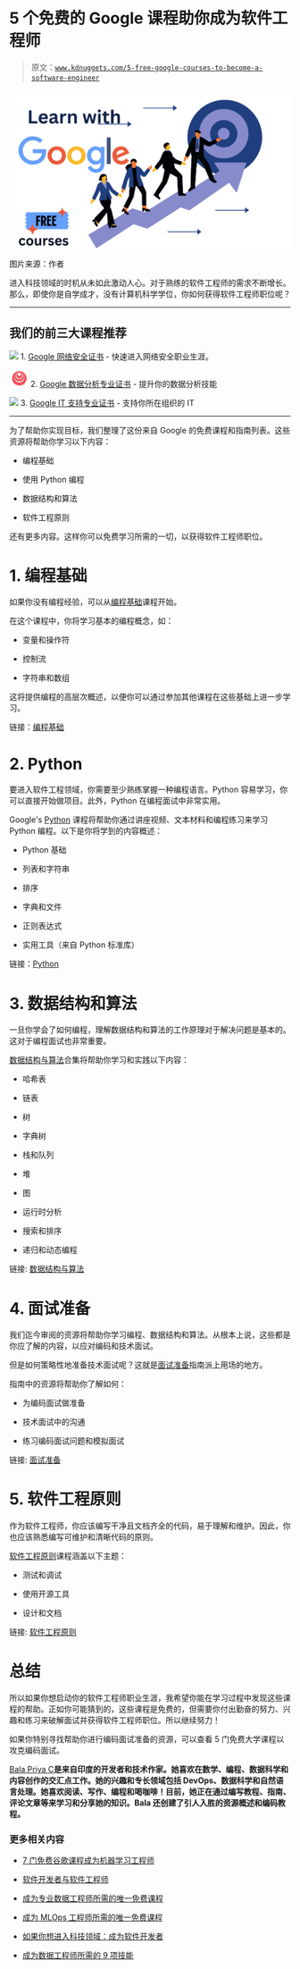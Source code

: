 # 5 个免费的 Google 课程助你成为软件工程师

> 原文：[`www.kdnuggets.com/5-free-google-courses-to-become-a-software-engineer`](https://www.kdnuggets.com/5-free-google-courses-to-become-a-software-engineer)

![5 免费 Google 课程助你成为软件工程师](img/06281e393dfb6d4eab779ac860531dd7.png)

图片来源：作者

进入科技领域的时机从未如此激动人心。对于熟练的软件工程师的需求不断增长。那么，即使你是自学成才，没有计算机科学学位，你如何获得软件工程师职位呢？

* * *

## 我们的前三大课程推荐

![](img/0244c01ba9267c002ef39d4907e0b8fb.png) 1\. [Google 网络安全证书](https://www.kdnuggets.com/google-cybersecurity) - 快速进入网络安全职业生涯。

![](img/e225c49c3c91745821c8c0368bf04711.png) 2\. [Google 数据分析专业证书](https://www.kdnuggets.com/google-data-analytics) - 提升你的数据分析技能

![](img/0244c01ba9267c002ef39d4907e0b8fb.png) 3\. [Google IT 支持专业证书](https://www.kdnuggets.com/google-itsupport) - 支持你所在组织的 IT

* * *

为了帮助你实现目标，我们整理了这份来自 Google 的免费课程和指南列表。这些资源将帮助你学习以下内容：

+   编程基础

+   使用 Python 编程

+   数据结构和算法

+   软件工程原则

还有更多内容。这样你可以免费学习所需的一切，以获得软件工程师职位。

# 1\. 编程基础

如果你没有编程经验，可以从[编程基础](https://techdevguide.withgoogle.com/paths/foundational/)课程开始。

在这个课程中，你将学习基本的编程概念，如：

+   变量和操作符

+   控制流

+   字符串和数组

这将提供编程的高层次概述，以便你可以通过参加其他课程在这些基础上进一步学习。

链接：[编程基础](https://techdevguide.withgoogle.com/paths/foundational/)

# 2\. Python

要进入软件工程领域，你需要至少熟练掌握一种编程语言。Python 容易学习，你可以直接开始做项目。此外，Python 在编程面试中非常实用。

Google's [Python](https://developers.google.com/edu/python) 课程将帮助你通过讲座视频、文本材料和编程练习来学习 Python 编程。以下是你将学到的内容概述：

+   Python 基础

+   列表和字符串

+   排序

+   字典和文件

+   正则表达式

+   实用工具（来自 Python 标准库）

链接：[Python](https://developers.google.com/edu/python)

# 3\. 数据结构和算法

一旦你学会了如何编程，理解数据结构和算法的工作原理对于解决问题是基本的。这对于编程面试也非常重要。

[数据结构与算法](https://techdevguide.withgoogle.com/paths/data-structures-and-algorithms/)合集将帮助你学习和实践以下内容：

+   哈希表

+   链表

+   树

+   字典树

+   栈和队列

+   堆

+   图

+   运行时分析

+   搜索和排序

+   递归和动态编程

链接: [数据结构与算法](https://techdevguide.withgoogle.com/paths/data-structures-and-algorithms/)

# 4\. 面试准备

我们迄今审阅的资源将帮助你学习编程、数据结构和算法。从根本上说，这些都是你应了解的内容，以应对编码和技术面试。

但是如何策略性地准备技术面试呢？这就是[面试准备](https://techdevguide.withgoogle.com/paths/interview/)指南派上用场的地方。

指南中的资源将帮助你了解如何：

+   为编码面试做准备

+   技术面试中的沟通

+   练习编码面试问题和模拟面试

链接: [面试准备](https://techdevguide.withgoogle.com/paths/interview/)

# 5\. 软件工程原则

作为软件工程师，你应该编写干净且文档齐全的代码，易于理解和维护。因此，你也应该熟悉编写可维护和清晰代码的原则。

[软件工程原则](https://techdevguide.withgoogle.com/paths/principles/)课程涵盖以下主题：

+   测试和调试

+   使用开源工具

+   设计和文档

链接: [软件工程原则](https://techdevguide.withgoogle.com/paths/principles/)

# 总结

所以如果你想启动你的软件工程师职业生涯，我希望你能在学习过程中发现这些课程的帮助。正如你可能猜到的，这些课程是免费的，但需要你付出勤奋的努力、兴趣和练习来破解面试并获得软件工程师职位。所以继续努力！

如果你特别寻找帮助你进行编码面试准备的资源，可以查看 5 门免费大学课程以攻克编码面试。

**[](https://twitter.com/balawc27)**[Bala Priya C](https://www.kdnuggets.com/wp-content/uploads/bala-priya-author-image-update-230821.jpg)**是来自印度的开发者和技术作家。她喜欢在数学、编程、数据科学和内容创作的交汇点工作。她的兴趣和专长领域包括 DevOps、数据科学和自然语言处理。她喜欢阅读、写作、编程和喝咖啡！目前，她正在通过编写教程、指南、评论文章等来学习和分享她的知识。Bala 还创建了引人入胜的资源概述和编码教程。**

### 更多相关内容

+   [7 门免费谷歌课程成为机器学习工程师](https://www.kdnuggets.com/7-free-google-courses-to-become-a-machine-learning-engineer)

+   [软件开发者与软件工程师](https://www.kdnuggets.com/2022/05/software-developer-software-engineer.html)

+   [成为专业数据工程师所需的唯一免费课程](https://www.kdnuggets.com/the-only-free-course-you-need-to-become-a-professional-data-engineer)

+   [成为 MLOps 工程师所需的唯一免费课程](https://www.kdnuggets.com/the-only-free-course-you-need-to-become-a-mlops-engineer)

+   [如果你想进入科技领域：成为软件开发者](https://www.kdnuggets.com/if-you-want-to-get-in-the-tech-space-become-a-software-developer)

+   [成为数据工程师所需的 9 项技能](https://www.kdnuggets.com/2021/03/9-skills-become-data-engineer.html)
